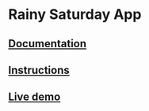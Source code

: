 # Rainy Saturday App

## [Documentation](docs/README.md)

## [Instructions](app/README.md)

## [Live demo](http://rainy-saturday.surge.sh/#/)